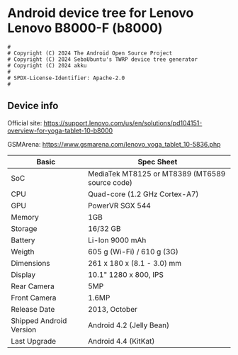 # Android device tree for Lenovo Lenovo B8000-F (b8000)

```
#
# Copyright (C) 2024 The Android Open Source Project
# Copyright (C) 2024 SebaUbuntu's TWRP device tree generator
# Copyright (C) 2024 akku
#
# SPDX-License-Identifier: Apache-2.0
#
```

## Device info

Official site: https://support.lenovo.com/us/en/solutions/pd104151-overview-for-yoga-tablet-10-b8000

GSMArena: https://www.gsmarena.com/lenovo_yoga_tablet_10-5836.php

Basic | Spec Sheet
--- | ---
SoC | MediaTek MT8125 or MT8389 (MT6589 source code)
CPU | Quad-core (1.2 GHz Cortex-A7)
GPU | PowerVR SGX 544
Memory | 1GB
Storage | 16/32 GB
Battery | Li-Ion 9000 mAh
Weigth | 605 g (Wi-Fi) / 610 g (3G)
Dimensions | 261 x 180 x (8.1 - 3.0) mm
Display | 10.1" 1280 x 800, IPS
Rear Camera | 5MP
Front Camera | 1.6MP
Release Date | 2013, October
Shipped Android Version | Android 4.2 (Jelly Bean)
Last Upgrade | Android 4.4 (KitKat)
